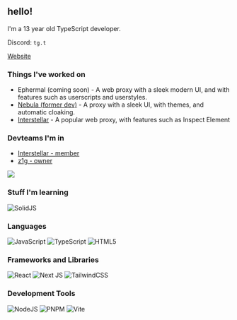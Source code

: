 ## hello!

I'm a 13 year old TypeScript developer.

Discord: `tg.t`

[Website](https://incognitotgt.me)

### Things I've worked on
* Ephermal (coming soon) - A web proxy with a sleek modern UI, and with features such as userscripts and userstyles.
* [Nebula (former dev)](https://github.com/nebulaservices/nebula) - A proxy with a sleek UI, with themes, and automatic cloaking.
* [Interstellar](https://github.com/interstellarnetwork/interstellar) - A popular web proxy, with features such as Inspect Element

### Devteams I'm in
* [Interstellar - member](https://github.com/interstellarnetwork)
* [z1g - owner](https://github.com/z1g-project)

![](https://github-readme-stats.vercel.app/api?username=incognitotgt&show_icons=true&theme=transparent)

### Stuff I'm learning
![SolidJS](https://img.shields.io/badge/SolidJS-2c4f7c?style=for-the-badge&logo=solid&logoColor=c8c9cb)

### Languages
![JavaScript](https://img.shields.io/badge/javascript-%23323330.svg?style=for-the-badge&logo=javascript&logoColor=%23F7DF1E)
![TypeScript](https://img.shields.io/badge/typescript-%23007ACC.svg?style=for-the-badge&logo=typescript&logoColor=white)
![HTML5](https://img.shields.io/badge/html5-%23E34F26.svg?style=for-the-badge&logo=html5&logoColor=white)

### Frameworks and Libraries
![React](https://img.shields.io/badge/react-%2320232a.svg?style=for-the-badge&logo=react&logoColor=%2361DAFB)
![Next JS](https://img.shields.io/badge/Next-black?style=for-the-badge&logo=next.js&logoColor=white)
![TailwindCSS](https://img.shields.io/badge/tailwindcss-%2338B2AC.svg?style=for-the-badge&logo=tailwind-css&logoColor=white)

### Development Tools
![NodeJS](https://img.shields.io/badge/node.js-6DA55F?style=for-the-badge&logo=node.js&logoColor=white)
![PNPM](https://img.shields.io/badge/pnpm-%234a4a4a.svg?style=for-the-badge&logo=pnpm&logoColor=f69220)
![Vite](https://img.shields.io/badge/vite-%23646CFF.svg?style=for-the-badge&logo=vite&logoColor=white)
